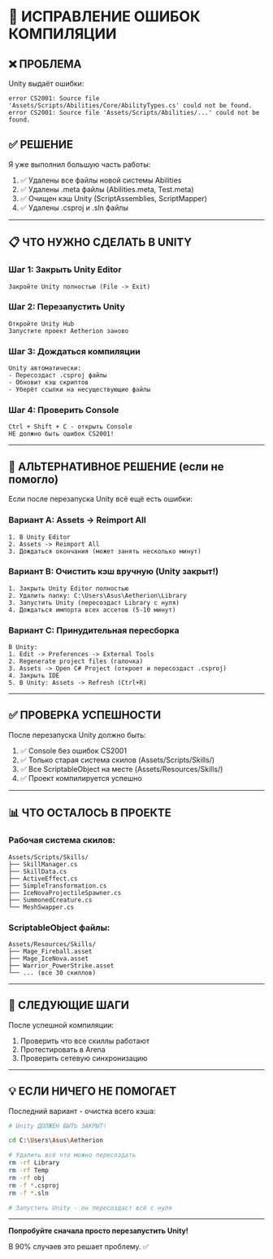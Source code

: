 # 🔧 ИСПРАВЛЕНИЕ ОШИБОК КОМПИЛЯЦИИ

## ❌ ПРОБЛЕМА

Unity выдаёт ошибки:
```
error CS2001: Source file 'Assets/Scripts/Abilities/Core/AbilityTypes.cs' could not be found.
error CS2001: Source file 'Assets/Scripts/Abilities/...' could not be found.
```

## ✅ РЕШЕНИЕ

Я уже выполнил большую часть работы:

1. ✅ Удалены все файлы новой системы Abilities
2. ✅ Удалены .meta файлы (Abilities.meta, Test.meta)
3. ✅ Очищен кэш Unity (ScriptAssemblies, ScriptMapper)
4. ✅ Удалены .csproj и .sln файлы

---

## 📋 ЧТО НУЖНО СДЕЛАТЬ В UNITY

### Шаг 1: Закрыть Unity Editor
```
Закройте Unity полностью (File -> Exit)
```

### Шаг 2: Перезапустить Unity
```
Откройте Unity Hub
Запустите проект Aetherion заново
```

### Шаг 3: Дождаться компиляции
```
Unity автоматически:
- Пересоздаст .csproj файлы
- Обновит кэш скриптов
- Уберёт ссылки на несуществующие файлы
```

### Шаг 4: Проверить Console
```
Ctrl + Shift + C - открыть Console
НЕ должно быть ошибок CS2001!
```

---

## 🔄 АЛЬТЕРНАТИВНОЕ РЕШЕНИЕ (если не помогло)

Если после перезапуска Unity всё ещё есть ошибки:

### Вариант A: Assets -> Reimport All
```
1. В Unity Editor
2. Assets -> Reimport All
3. Дождаться окончания (может занять несколько минут)
```

### Вариант B: Очистить кэш вручную (Unity закрыт!)
```
1. Закрыть Unity Editor полностью
2. Удалить папку: C:\Users\Asus\Aetherion\Library
3. Запустить Unity (пересоздаст Library с нуля)
4. Дождаться импорта всех ассетов (5-10 минут)
```

### Вариант C: Принудительная пересборка
```
В Unity:
1. Edit -> Preferences -> External Tools
2. Regenerate project files (галочка)
3. Assets -> Open C# Project (откроет и пересоздаст .csproj)
4. Закрыть IDE
5. В Unity: Assets -> Refresh (Ctrl+R)
```

---

## ✅ ПРОВЕРКА УСПЕШНОСТИ

После перезапуска Unity должно быть:

1. ✅ Console без ошибок CS2001
2. ✅ Только старая система скилов (Assets/Scripts/Skills/)
3. ✅ Все ScriptableObject на месте (Assets/Resources/Skills/)
4. ✅ Проект компилируется успешно

---

## 📊 ЧТО ОСТАЛОСЬ В ПРОЕКТЕ

### Рабочая система скилов:
```
Assets/Scripts/Skills/
├── SkillManager.cs
├── SkillData.cs
├── ActiveEffect.cs
├── SimpleTransformation.cs
├── IceNovaProjectileSpawner.cs
├── SummonedCreature.cs
└── MeshSwapper.cs
```

### ScriptableObject файлы:
```
Assets/Resources/Skills/
├── Mage_Fireball.asset
├── Mage_IceNova.asset
├── Warrior_PowerStrike.asset
└── ... (все 30 скиллов)
```

---

## 🎯 СЛЕДУЮЩИЕ ШАГИ

После успешной компиляции:

1. Проверить что все скиллы работают
2. Протестировать в Arena
3. Проверить сетевую синхронизацию

---

## 💡 ЕСЛИ НИЧЕГО НЕ ПОМОГАЕТ

Последний вариант - очистка всего кэша:

```bash
# Unity ДОЛЖЕН БЫТЬ ЗАКРЫТ!

cd C:\Users\Asus\Aetherion

# Удалить всё что можно пересоздать
rm -rf Library
rm -rf Temp
rm -rf obj
rm -f *.csproj
rm -f *.sln

# Запустить Unity - он пересоздаст всё с нуля
```

---

**Попробуйте сначала просто перезапустить Unity!**

В 90% случаев это решает проблему. ✅
